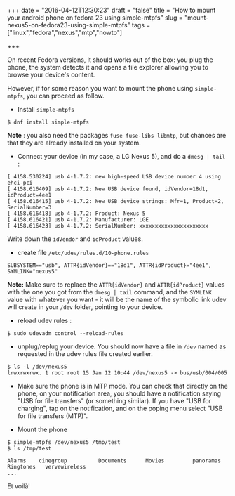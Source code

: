 +++
date = "2016-04-12T12:30:23"
draft = "false"
title = "How to mount your android phone on fedora 23 using simple-mtpfs"
slug = "mount-nexus5-on-fedora23-using-simple-mtpfs"
tags = ["linux","fedora","nexus","mtp","howto"]

+++

On recent Fedora versions, it should works out of the box: you plug the phone, the system detects it and opens a file explorer allowing you to browse your device's content.

However, if for some reason you want to mount the phone using `simple-mtpfs`, you can proceed as follow.

- Install `simple-mtpfs`

```
$ dnf install simple-mtpfs
```

**Note** : you also need the packages `fuse fuse-libs libmtp`, but chances are that they are already installed on your system.

- Connect your device (in my case, a LG Nexus 5), and do a `dmesg | tail` :

```
[ 4158.530224] usb 4-1.7.2: new high-speed USB device number 4 using ehci-pci
[ 4158.616409] usb 4-1.7.2: New USB device found, idVendor=18d1, idProduct=4ee1
[ 4158.616415] usb 4-1.7.2: New USB device strings: Mfr=1, Product=2, SerialNumber=3
[ 4158.616418] usb 4-1.7.2: Product: Nexus 5
[ 4158.616421] usb 4-1.7.2: Manufacturer: LGE
[ 4158.616423] usb 4-1.7.2: SerialNumber: xxxxxxxxxxxxxxxxxxxxxx
```

Write down the `idVendor` and `idProduct` values.

- create file `/etc/udev/rules.d/10-phone.rules`

```
SUBSYSTEM=="usb", ATTR{idVendor}=="18d1", ATTR{idProduct}="4ee1", SYMLINK="nexus5"
```

**Note:** Make sure to replace the `ATTR{idVendor}` and `ATTR{idProduct}` values with the one you got from the `dmesg | tail` command, and the `SYMLINK` value with whatever you want - it will be the name of the symbolic link udev will create in your `/dev` folder, pointing to your device.

- reload udev rules :

```
$ sudo udevadm control --reload-rules
```

- unplug/replug your device. You should now have a file in `/dev` named as requested in the udev rules file created earlier.

```
$ ls -l /dev/nexus5
lrwxrwxrwx. 1 root root 15 Jan 12 10:44 /dev/nexus5 -> bus/usb/004/005
```

- Make sure the phone is in MTP mode. You can check that directly on the phone, on your notification area, you should have a notification saying "USB for file transfers" (or something similar). If you have "USB for charging", tap on the notification, and on the poping menu select "USB for file transfers (MTP)".

- Mount the phone

```
$ simple-mtpfs /dev/nexus5 /tmp/test
$ ls /tmp/test

Alarms    cinegroup          Documents      Movies         panoramas      Ringtones   vervewireless
...
```

Et voilà!

